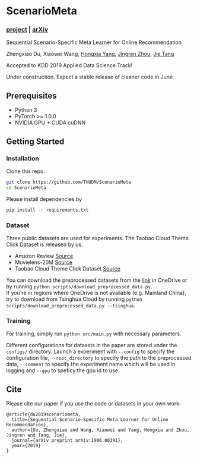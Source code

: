 # ScenarioMeta
### [project](https://sites.google.com/view/scenariometa) | [arXiv](https://arxiv.org/abs/1906.00391)

Sequential Scenario-Specific Meta Learner for Online Recommendation

Zhengxiao Du, Xiaowei Wang, [Hongxia Yang](https://sites.google.com/site/hystatistics/home), [Jingren Zhou](http://www.cs.columbia.edu/~jrzhou/), [Jie Tang](http://keg.cs.tsinghua.edu.cn/jietang/)

Accepted to KDD 2019 Applied Data Science Track!

Under construction. Expect a stable release of cleaner code in June

## Prerequisites

- Python 3
- PyTorch >= 1.0.0
- NVIDIA GPU + CUDA cuDNN

## Getting Started

### Installation

Clone this repo.

```bash
git clone https://github.com/THUDM/ScenarioMeta
cd ScenarioMeta
```

Please install dependencies by

```bash
pip install -r requirements.txt
```

### Dataset

Three public datasets are used for experiments. The Taobao Cloud Theme Click Dataset is released by us.

- Amazon Review [Source](http://jmcauley.ucsd.edu/data/amazon)
- Movielens-20M [Source](https://grouplens.org/datasets/movielens/20m/)
- Taobao Cloud Theme Click Dataset [Source](https://tianchi.aliyun.com/dataset/dataDetail?dataId=9716)

You can download the preprocessed datasets from the [link](https://onedrive.gimhoy.com/sharepoint/aHR0cHM6Ly9tYWlsc3RzaW5naHVhZWR1Y24tbXkuc2hhcmVwb2ludC5jb20vOnU6L2cvcGVyc29uYWwvZHV6eDE2X21haWxzX3RzaW5naHVhX2VkdV9jbi9FUy1nckRVOU9NbE9oNXA1N01TN0RBd0I5MkZYdVFSaE5RekZhWkhjYmxRNlFRP2U9ZnVEdDc0.tar.gz) in OneDrive or by running `python scripts/download_preprocessed_data.py`.  
If you're in regions where OneDrive is not available (e.g. Mainland China), try to download from Tsinghua Cloud by running `python scripts/download_preprocessed_data.py --tsinghua`.

### Training

For training, simply run `python src/main.py` with necessary parameters.  

Different configurations for datasets in the paper are stored under the `configs/` directory. Launch a experiment with `--config` to specify the configuration file, `--root_directory` to specify the path to the preprocessed data, `--comment` to specify the experiment name which will be used in logging and `--gpu` to speficy the gpu id to use. 

## Cite
Please cite our paper if you use the code or datasets in your own work:
```
@article{du2019scenariometa,
  title={Sequential Scenario-Specific Meta Learner for Online Recommendation},
  author={Du, Zhengxiao and Wang, Xiaowei and Yang, Hongxia and Zhou, Jingren and Tang, Jie},
  journal={arXiv preprint arXiv:1906.00391},
  year={2019}
}
```

